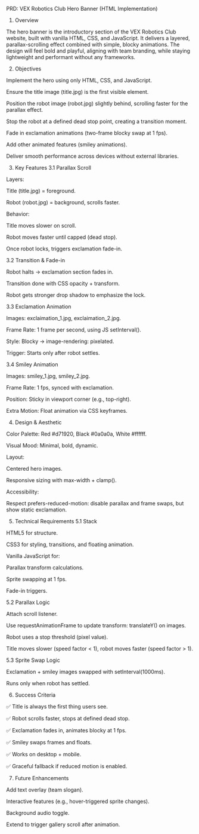 PRD: VEX Robotics Club Hero Banner (HTML Implementation)
1. Overview

The hero banner is the introductory section of the VEX Robotics Club website, built with vanilla HTML, CSS, and JavaScript. It delivers a layered, parallax-scrolling effect combined with simple, blocky animations. The design will feel bold and playful, aligning with team branding, while staying lightweight and performant without any frameworks.

2. Objectives

Implement the hero using only HTML, CSS, and JavaScript.

Ensure the title image (title.jpg) is the first visible element.

Position the robot image (robot.jpg) slightly behind, scrolling faster for the parallax effect.

Stop the robot at a defined dead stop point, creating a transition moment.

Fade in exclamation animations (two-frame blocky swap at 1 fps).

Add other animated features (smiley animations).

Deliver smooth performance across devices without external libraries.

3. Key Features
3.1 Parallax Scroll

Layers:

Title (title.jpg) = foreground.

Robot (robot.jpg) = background, scrolls faster.

Behavior:

Title moves slower on scroll.

Robot moves faster until capped (dead stop).

Once robot locks, triggers exclamation fade-in.

3.2 Transition & Fade-in

Robot halts → exclamation section fades in.

Transition done with CSS opacity + transform.

Robot gets stronger drop shadow to emphasize the lock.

3.3 Exclamation Animation

Images: exclaimation_1.jpg, exclaimation_2.jpg.

Frame Rate: 1 frame per second, using JS setInterval().

Style: Blocky → image-rendering: pixelated.

Trigger: Starts only after robot settles.

3.4 Smiley Animation

Images: smiley_1.jpg, smiley_2.jpg.

Frame Rate: 1 fps, synced with exclamation.

Position: Sticky in viewport corner (e.g., top-right).

Extra Motion: Float animation via CSS keyframes.

4. Design & Aesthetic

Color Palette: Red #d71920, Black #0a0a0a, White #ffffff.

Visual Mood: Minimal, bold, dynamic.

Layout:

Centered hero images.

Responsive sizing with max-width + clamp().

Accessibility:

Respect prefers-reduced-motion: disable parallax and frame swaps, but show static exclamation.

5. Technical Requirements
5.1 Stack

HTML5 for structure.

CSS3 for styling, transitions, and floating animation.

Vanilla JavaScript for:

Parallax transform calculations.

Sprite swapping at 1 fps.

Fade-in triggers.

5.2 Parallax Logic

Attach scroll listener.

Use requestAnimationFrame to update transform: translateY() on images.

Robot uses a stop threshold (pixel value).

Title moves slower (speed factor < 1), robot moves faster (speed factor > 1).

5.3 Sprite Swap Logic

Exclamation + smiley images swapped with setInterval(1000ms).

Runs only when robot has settled.

6. Success Criteria

✅ Title is always the first thing users see.

✅ Robot scrolls faster, stops at defined dead stop.

✅ Exclamation fades in, animates blocky at 1 fps.

✅ Smiley swaps frames and floats.

✅ Works on desktop + mobile.

✅ Graceful fallback if reduced motion is enabled.

7. Future Enhancements

Add text overlay (team slogan).

Interactive features (e.g., hover-triggered sprite changes).

Background audio toggle.

Extend to trigger gallery scroll after animation.